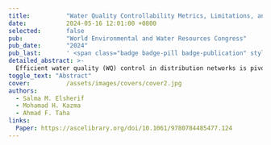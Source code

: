 ```yaml
---
title:          "Water Quality Controllability Metrics, Limitations, and Hydraulic Dependencies"
date:           2024-05-16 12:01:00 +0800
selected:       false
pub:            "World Environmental and Water Resources Congress"
pub_date:       "2024"
pub_last:       ' <span class="badge badge-pill badge-publication" style="background-color: #de893e; color: white;">Conference Paper</span>'
detailed_abstract: >-
  Efficient water quality (WQ) control in distribution networks is pivotal for ensuring the delivery of safe and clean drinking water to consumers. Attaining this goal is complex due to the inherent intricacies of WQ systems, which often pose substantial challenges to achieving full controllability over their dynamics. Controllability, in this context, refers to the ability to effectively steer, regulate, and maintain disinfectant levels within the network to consistently meet the established water health standards. In addition, hydraulic conditions play a crucial role in influencing the level of WQ controllability. Hydraulic settings, including flow rates and directions, pressures, and network components, have a direct impact on how water quality dynamics propagate thereby influencing its controllability. In this study, we explore various metrics that provide both qualitative and quantitative assessments of water quality systems controllability. We examine the applicability of these metrics to the water quality systems taking into consideration network topology, booster stations’ locations, and changes in hydraulic settings. By applying a comprehensive framework to various case studies, we assess the performance, practicality, and limitations of these metrics across different network configurations and scenarios. The outcomes of this assessment not only enable water system operators to evaluate the state of system controllability but also provide a pathway for leveraging these metrics to enhance the efficiency and effectiveness of control and regulation strategies.
toggle_text: "Abstract"
cover:          /assets/images/covers/cover2.jpg
authors:
  - Salma M. Elsherif
  - Mohamad H. Kazma
  - Ahmad F. Taha
links:
  Paper: https://ascelibrary.org/doi/10.1061/9780784485477.124
---
```

